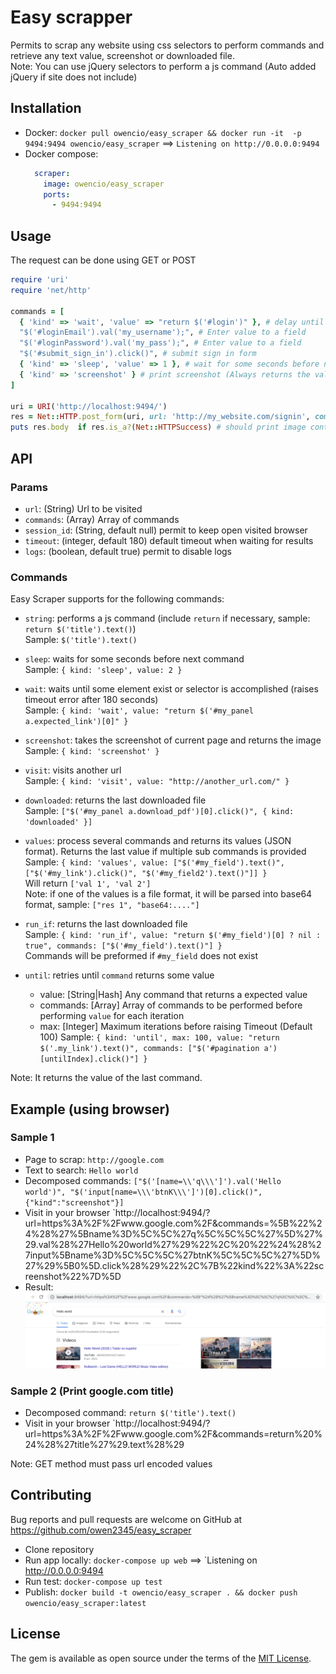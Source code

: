 # Easy scrapper
Permits to scrap any website using css selectors to perform commands and retrieve any text value, screenshot or downloaded file.    
Note: You can use jQuery selectors to perform a js command (Auto added jQuery if site does not include)

## Installation
- Docker: `docker pull owencio/easy_scraper && docker run -it  -p 9494:9494 owencio/easy_scraper` ==> `Listening on http://0.0.0.0:9494`
- Docker compose:
  ```yaml
    scraper:
      image: owencio/easy_scraper
      ports:
        - 9494:9494
  ```
      
## Usage 
The request can be done using GET or POST
```ruby
require 'uri'
require 'net/http'

commands = [
  { 'kind' => 'wait', 'value' => "return $('#login')" }, # delay until #login exists, if not, timeout error
  "$('#loginEmail').val('my_username');", # Enter value to a field
  "$('#loginPassword').val('my_pass');", # Enter value to a field
  "$('#submit_sign_in').click()", # submit sign in form
  { 'kind' => 'sleep', 'value' => 1 }, # wait for some seconds before next command
  { 'kind' => 'screenshot' } # print screenshot (Always returns the value of the last command)
]

uri = URI('http://localhost:9494/')
res = Net::HTTP.post_form(uri, url: 'http://my_website.com/signin', commands: commands) # can be GET or POST request
puts res.body  if res.is_a?(Net::HTTPSuccess) # should print image content
```

## API

### Params
- `url`: (String) Url to be visited
- `commands`: (Array) Array of commands
- `session_id`: (String, default null) permit to keep open visited browser
- `timeout`: (integer, default 180) default timeout when waiting for results
- `logs`: (boolean, default true) permit to disable logs

### Commands
Easy Scraper supports for the following commands:
- `string`: performs a js command (include `return` if necessary, sample: `return $('title').text()`)     
  Sample: `$('title').text()`

- `sleep`: waits for some seconds before next command    
  Sample: `{ kind: 'sleep', value: 2 }`

- `wait`: waits until some element exist or selector is accomplished (raises timeout error after 180 seconds)    
  Sample: `{ kind: 'wait', value: "return $('#my_panel a.expected_link')[0]" }`

- `screenshot`: takes the screenshot of current page and returns the image     
  Sample: `{ kind: 'screenshot' }`

- `visit`: visits another url     
  Sample: `{ kind: 'visit', value: "http://another_url.com/" }`

- `downloaded`: returns the last downloaded file     
  Sample: `["$('#my_panel a.download_pdf')[0].click()", { kind: 'downloaded' }]`

- `values`: process several commands and returns its values (JSON format). Returns the last value if multiple sub commands is provided         
  Sample: `{ kind: 'values', value: ["$('#my_field').text()", ["$('#my_link').click()", "$('#my_field2').text()"]] }`    
  Will return `['val 1', 'val 2']`     
  Note: if one of the values is a file format, it will be parsed into base64 format, sample: `["res 1", "base64:...."]`

- `run_if`: returns the last downloaded file     
  Sample: `{ kind: 'run_if', value: "return $('#my_field')[0] ? nil : true", commands: ["$('#my_field').text()"] }`     
  Commands will be preformed if `#my_field` does not exist  

- `until`: retries until `command` returns some value    
  * value: [String|Hash] Any command that returns a expected value
  * commands: [Array] Array of commands to be performed before performing `value` for each iteration
  * max: [Integer] Maximum iterations before raising Timeout (Default 100)
  Sample: `{ kind: 'until', max: 100, value: "return $('.my_link').text()", commands: ["$('#pagination a')[untilIndex].click()"] }`

Note: It returns the value of the last command.

## Example (using browser)
### Sample 1
- Page to scrap: `http://google.com`
- Text to search: `Hello world`
- Decomposed commands: `["$('[name=\\'q\\\']').val('Hello world')", "$('input[name=\\\'btnK\\\']')[0].click()",{"kind":"screenshot"}]`
- Visit in your browser `http://localhost:9494/?url=https%3A%2F%2Fwww.google.com%2F&commands=%5B%22%24%28%27%5Bname%3D%5C%5C%27q%5C%5C%5C%27%5D%27%29.val%28%27Hello%20world%27%29%22%2C%20%22%24%28%27input%5Bname%3D%5C%5C%5C%27btnK%5C%5C%5C%27%5D%27%29%5B0%5D.click%28%29%22%2C%7B%22kind%22%3A%22screenshot%22%7D%5D
- Result:
  ![Image 1](docs/img1.png)

### Sample 2 (Print google.com title)
- Decomposed command: `return $('title').text()`
- Visit in your browser `http://localhost:9494/?url=https%3A%2F%2Fwww.google.com%2F&commands=return%20%24%28%27title%27%29.text%28%29


Note: GET method must pass url encoded values



## Contributing
Bug reports and pull requests are welcome on GitHub at https://github.com/owen2345/easy_scraper
- Clone repository
- Run app locally: `docker-compose up web` ==> `Listening on http://0.0.0.0:9494
- Run test: `docker-compose up test`
- Publish: `docker build -t owencio/easy_scraper . && docker push owencio/easy_scraper:latest`

## License
The gem is available as open source under the terms of the [MIT License](http://opensource.org/licenses/MIT).

